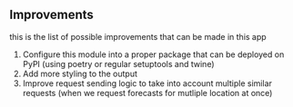 ## Improvements

this is the list of possible improvements that can be made in this app

1. Configure this module into a proper package that can be deployed on PyPI (using poetry or regular setuptools and twine)
2. Add more styling to the output
3. Improve request sending logic to take into account multiple similar requests (when we request forecasts for mutliple location at once)